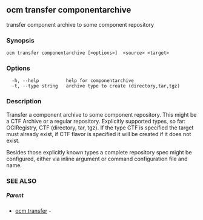 ## ocm transfer componentarchive

transfer component archive to some component repository

### Synopsis

```
ocm transfer componentarchive [<options>]  <source> <target>
```

### Options

```
  -h, --help          help for componentarchive
  -t, --type string   archive type to create (directory,tar,tgz)
```

### Description


Transfer a component archive to some component repository. This might
be a CTF Archive or a regular repository.
Explicitly supported types, so far: OCIRegistry, CTF (directory, tar, tgz).
If the type CTF is specified the target must already exist, if CTF flavor
is specified it will be created if it does not exist.

Besides those explicitly known types a complete repository spec might be configured,
either via inline argument or command configuration file and name.


### SEE ALSO

##### Parent

* [ocm transfer](ocm_transfer.md)	 - 

